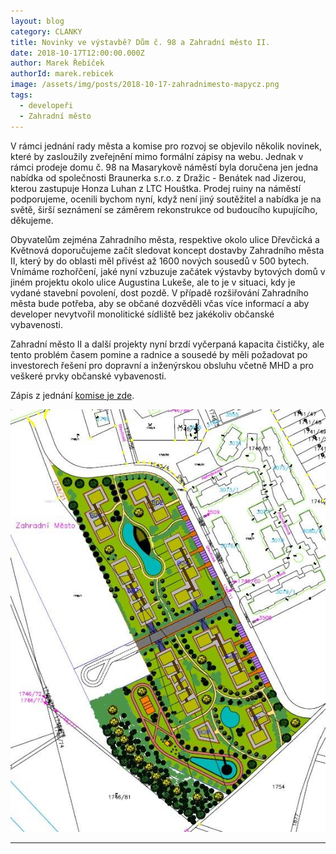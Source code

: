 ```yaml
---
layout: blog
category: CLANKY
title: Novinky ve výstavbě? Dům č. 98 a Zahradní město II.
date: 2018-10-17T12:00:00.000Z
author: Marek Řebíček
authorId: marek.rebicek
image: /assets/img/posts/2018-10-17-zahradnimesto-mapycz.png
tags:
  - developeři
  - Zahradní město
---
```


V rámci jednání rady města a komise pro rozvoj se objevilo několik novinek, které by zasloužily zveřejnění mimo formální zápisy na webu.
Jednak v rámci prodeje domu č. 98 na Masarykově náměstí byla doručena jen jedna nabídka od společnosti Braunerka s.r.o. z Dražic - Benátek nad Jizerou, kterou zastupuje Honza Luhan z LTC Houštka. Prodej ruiny na náměstí podporujeme, ocenili bychom nyní, když není jiný soutěžitel a nabídka je na světě, širší seznámení se záměrem rekonstrukce od budoucího kupujícího, děkujeme.

Obyvatelům zejména Zahradního města, respektive okolo ulice Dřevčická a Květnová doporučujeme začít sledovat koncept dostavby Zahradního města II, který by do oblasti měl přivést až 1600 nových sousedů v 500 bytech. Vnímáme rozhořčení, jaké nyní vzbuzuje začátek výstavby bytových domů v jiném projektu okolo ulice Augustina Lukeše, ale to je v situaci, kdy je vydané stavební povolení, dost pozdě. V případě rozšiřování Zahradního města bude potřeba, aby se občané dozvěděli včas více informací a aby developer nevytvořil monolitické sídliště bez jakékoliv občanské vybavenosti.

Zahradní město II a další projekty nyní brzdí vyčerpaná kapacita čističky, ale tento problém časem pomine a radnice a sousedé by měli požadovat po investorech řešení pro dopravní a inženýrskou obsluhu včetně MHD a pro veškeré prvky občanské vybavenosti.

Zápis z jednání [komise je zde](http://www.brandysko.cz/assets/File.ashx?id_org=904&id_dokumenty=49150&fbclid=IwAR3_vt0M8cut1bpb_ZsNvDy63EAx2bcAleOag1EKyhuwtO5S-RkDbe_iktI).

![Projednávaný návrh vzhledu druhé fáze výstavby Zahradního města](/assets/img/posts/2018-10-19-zahradnimesto.jpg)


- - -
